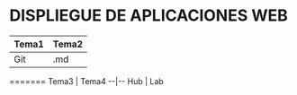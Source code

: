 # DISPLIEGUE DE APLICACIONES WEB 
Tema1 | Tema2
--|--
Git | .md
=======
Tema3 | Tema4
--|--
Hub | Lab
